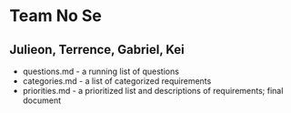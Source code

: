 # Team No Se
## Julieon, Terrence, Gabriel, Kei

* questions.md - a running list of questions
* categories.md - a list of categorized requirements
* priorities.md - a prioritized list and descriptions of requirements; final document


